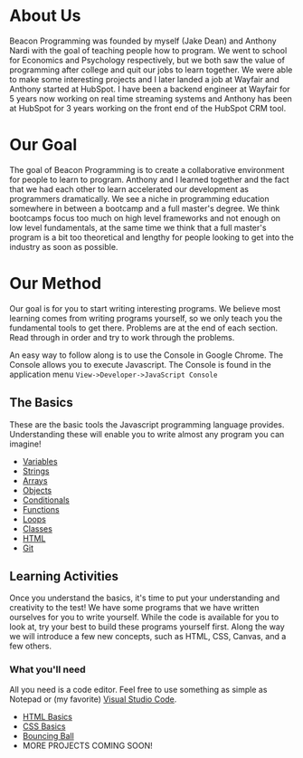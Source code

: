 # About Us

Beacon Programming was founded by myself (Jake Dean) and Anthony Nardi with the goal of teaching people how to program.
We went to school for Economics and Psychology respectively, but we both saw the value of programming after college
and quit our jobs to learn together. We were able to make some interesting projects and I later landed a job at Wayfair
and Anthony started at HubSpot. I have been a backend engineer at Wayfair for 5 years now working on real time streaming
systems and Anthony has been at HubSpot for 3 years working on the front end of the HubSpot CRM tool.

# Our Goal

The goal of Beacon Programming is to create a collaborative environment for people to learn to program. Anthony and I learned
together and the fact that we had each other to learn accelerated our development as programmers dramatically. We see a
niche in programming education somewhere in between a bootcamp and a full master's degree. We think bootcamps focus too much
on high level frameworks and not enough on low level fundamentals, at the same time we think that a full master's program is a
bit too theoretical and lengthy for people looking to get into the industry as soon as possible.

# Our Method

Our goal is for you to start writing interesting programs. We believe most learning comes from writing programs yourself, so we only teach you the fundamental tools to get there. Problems are at the end of each section. Read through in order and try to work through the problems.

An easy way to follow along is to use the Console in Google Chrome. The Console allows you to execute Javascript. The Console is found in the application menu `View->Developer->JavaScript Console`

## The Basics

These are the basic tools the Javascript programming language provides. Understanding these will enable you to write almost any program you can imagine!

- [Variables](basics/Variables)
- [Strings](basics/Strings)
- [Arrays](basics/Arrays)
- [Objects](basics/Objects)
- [Conditionals](basics/Conditionals)
- [Functions](basics/Functions)
- [Loops](basics/Loops)
- [Classes](basics/Classes)
- [HTML](https://developer.mozilla.org/en-US/docs/Learn/Getting_started_with_the_web/HTML_basics)
- [Git](https://git-scm.com/)

## Learning Activities

Once you understand the basics, it's time to put your understanding and creativity to the test! We have some programs that we have written ourselves for you to write yourself. While the code is available for you to look at, try your best to build these programs yourself first. Along the way we will introduce a few new concepts, such as HTML, CSS, Canvas, and a few others.

### What you'll need

All you need is a code editor. Feel free to use something as simple as Notepad or (my favorite) [Visual Studio Code](https://code.visualstudio.com/).

- [HTML Basics](https://github.com/jakedean/beacon-programming/tree/master/projects/html)
- [CSS Basics](https://github.com/jakedean/beacon-programming/tree/master/projects/css)
- [Bouncing Ball](https://github.com/jakedean/beacon-programming/tree/master/projects/bouncingBall)
- MORE PROJECTS COMING SOON!
